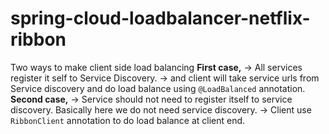 # spring-cloud-loadbalancer-netflix-ribbon
Two ways to make client side load balancing
**First case,**
-> All services register it self to Service Discovery.
-> and client will take service urls from Service discovery and do load balance using `@LoadBalanced` annotation.
**Second case,**
-> Service should not need to register itself to service discovery. Basically here we do not need service discovery.
-> Client use `RibbonClient` annotation to do load balance at client end. 
